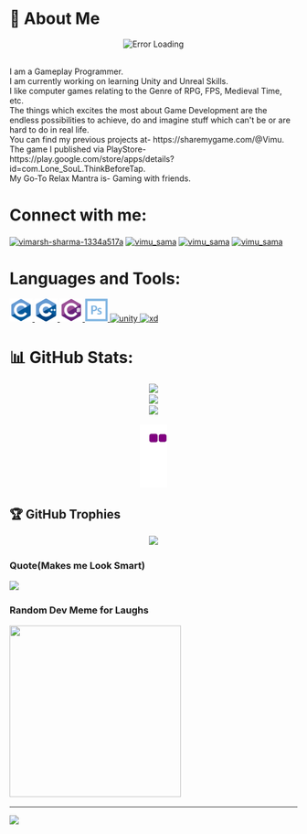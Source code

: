 # 💫 About Me
<center>

![Error Loading](https://media.giphy.com/media/jRtZJvoWxWVJ7uF1cx/giphy.gif)


</center>

<br>
I am a Gameplay Programmer.<br>I am currently working on learning Unity and Unreal Skills.<br>I like computer games relating to the Genre of RPG, FPS, Medieval Time, etc.<br>The things which excites the most about Game Development are the endless possibilities to achieve, do and imagine stuff which can't be or are hard to do in real life.<br>You can find my previous projects at- https://sharemygame.com/@Vimu.<br>The game I published via PlayStore- https://play.google.com/store/apps/details?id=com.Lone_SouL.ThinkBeforeTap. <br>My Go-To Relax Mantra is- Gaming with friends.

<h1 align="left">Connect with me:</h1>
<p align="left">
<a href="https://linkedin.com/in/vimarsh-sharma-1334a517a" target="blank"><img align="center" src="https://raw.githubusercontent.com/rahuldkjain/github-profile-readme-generator/master/src/images/icons/Social/linked-in-alt.svg" alt="vimarsh-sharma-1334a517a" height="30" width="40" /></a>
<a href="https://www.hackerrank.com/vimu_sama" target="blank"><img align="center" src="https://raw.githubusercontent.com/rahuldkjain/github-profile-readme-generator/master/src/images/icons/Social/hackerrank.svg" alt="vimu_sama" height="30" width="40" /></a>
<a href="https://www.leetcode.com/vimu_sama" target="blank"><img align="center" src="https://raw.githubusercontent.com/rahuldkjain/github-profile-readme-generator/master/src/images/icons/Social/leet-code.svg" alt="vimu_sama" height="30" width="40" /></a>
<a href="https://auth.geeksforgeeks.org/user/vimu_sama" target="blank"><img align="center" src="https://raw.githubusercontent.com/rahuldkjain/github-profile-readme-generator/master/src/images/icons/Social/geeks-for-geeks.svg" alt="vimu_sama" height="30" width="40" /></a>
</p>

<h1 align="left">Languages and Tools:</h1>
<p align="left"> <a href="https://www.cprogramming.com/" target="_blank" rel="noreferrer"> <img src="https://raw.githubusercontent.com/devicons/devicon/master/icons/c/c-original.svg" alt="c" width="40" height="40"/> </a> <a href="https://www.w3schools.com/cpp/" target="_blank" rel="noreferrer"> <img src="https://raw.githubusercontent.com/devicons/devicon/master/icons/cplusplus/cplusplus-original.svg" alt="cplusplus" width="40" height="40"/> </a> <a href="https://www.w3schools.com/cs/" target="_blank" rel="noreferrer"> <img src="https://raw.githubusercontent.com/devicons/devicon/master/icons/csharp/csharp-original.svg" alt="csharp" width="40" height="40"/> </a> <a href="https://www.photoshop.com/en" target="_blank" rel="noreferrer"> <img src="https://raw.githubusercontent.com/devicons/devicon/master/icons/photoshop/photoshop-line.svg" alt="photoshop" width="40" height="40"/> </a> <a href="https://unity.com/" target="_blank" rel="noreferrer"> <img src="https://www.vectorlogo.zone/logos/unity3d/unity3d-icon.svg" alt="unity" width="40" height="40"/> </a> <a href="https://www.adobe.com/products/xd.html" target="_blank" rel="noreferrer"> <img src="https://cdn.worldvectorlogo.com/logos/adobe-xd.svg" alt="xd" width="40" height="40"/> </a> </p>

# 📊 GitHub Stats:
<center>

![](https://github-readme-stats.vercel.app/api?username=Vimu-Sama&theme=blue-green&hide_border=false&include_all_commits=false&count_private=false)<br/>
![](https://github-readme-streak-stats.herokuapp.com/?user=Vimu-Sama&theme=blue-green&hide_border=false)<br/>
![](https://github-readme-stats.vercel.app/api/top-langs/?username=Vimu-Sama&theme=blue-green&hide_border=false&include_all_commits=false&count_private=false&layout=compact)

![Error Loading](https://github.com/Vimu-Sama/Vimu-Sama/blob/output/github-contribution-grid-snake.gif)

</center>

## 🏆 GitHub Trophies
<center>

![](https://github-profile-trophy.vercel.app/?username=Vimu-Sama&theme=juicyfresh&no-frame=true&bg=true&margin-w=4)

</center>

### Quote(Makes me Look Smart) 
![](https://quotes-github-readme.vercel.app/api?type=horizontal&theme=dark)

### Random Dev Meme for Laughs
<img src="https://random-memer.herokuapp.com/" height= "300px" width="300px"/>

---
[![](https://visitcount.itsvg.in/api?id=Vimu-Sama&icon=1&color=0)](https://visitcount.itsvg.in)

